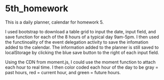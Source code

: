 # 5th_homework
This is a daily planner, calendar for homework 5.

I used bootstrap to download a table grid to input the date, input field, and save function for each of the 8 hours of a typical day 9am-5pm. I then used the functinoality of the event delegation activity to save the infomation added to the calendar. The information added to the planner is still saved to localStorage by clicking the blue save button to the right of each input field. 

Using the CDN from moment.js, I could use the moment function to attach each hour to real time. I then color coded each hour of the day to be gray = past hours, red = current hour, and green = future hours. 
